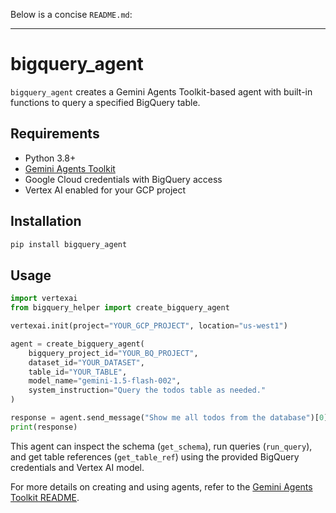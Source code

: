 Below is a concise `README.md`:

---

# bigquery_agent

`bigquery_agent` creates a Gemini Agents Toolkit-based agent with built-in functions to query a specified BigQuery table.

## Requirements

- Python 3.8+
- [Gemini Agents Toolkit](https://github.com/GeminiAgentsToolkit/gemini-agents-toolkit/blob/main/README.md)
- Google Cloud credentials with BigQuery access
- Vertex AI enabled for your GCP project

## Installation

```bash
pip install bigquery_agent
```

## Usage

```python
import vertexai
from bigquery_helper import create_bigquery_agent

vertexai.init(project="YOUR_GCP_PROJECT", location="us-west1")

agent = create_bigquery_agent(
    bigquery_project_id="YOUR_BQ_PROJECT",
    dataset_id="YOUR_DATASET",
    table_id="YOUR_TABLE",
    model_name="gemini-1.5-flash-002",
    system_instruction="Query the todos table as needed."
)

response = agent.send_message("Show me all todos from the database")[0]
print(response)
```

This agent can inspect the schema (`get_schema`), run queries (`run_query`), and get table references (`get_table_ref`) using the provided BigQuery credentials and Vertex AI model.

For more details on creating and using agents, refer to the [Gemini Agents Toolkit README](https://github.com/GeminiAgentsToolkit/gemini-agents-toolkit/blob/main/README.md).
